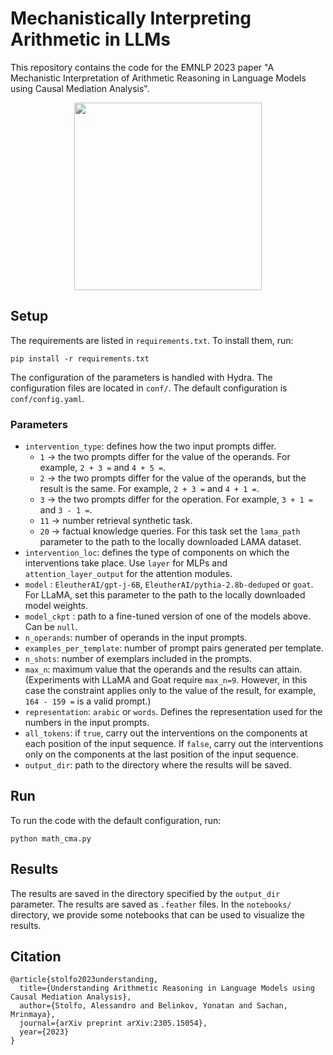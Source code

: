 # Mechanistically Interpreting Arithmetic in LLMs

This repository contains the code for the EMNLP 2023 paper "A Mechanistic Interpretation of Arithmetic Reasoning in Language Models using Causal Mediation Analysis".

<p align="center">
<img src="arithmetic_cma.png" width="300">
</p>

## Setup
The requirements are listed in `requirements.txt`. To install them, run:

```pip install -r requirements.txt```

The configuration of the parameters is handled with Hydra.
The configuration files are located in `conf/`.
The default configuration is `conf/config.yaml`. 

### Parameters

- `intervention_type`: defines how the two input prompts differ. 
  - `1` -> the two prompts differ for the value of the operands. For example, `2 + 3 =` and `4 + 5 =`.
  - `2` -> the two prompts differ for the value of the operands, but the result is the same. For example, `2 + 3 =` and `4 + 1 =`.
  - `3` -> the two prompts differ for the operation. For example, `3 + 1 =` and `3 - 1 =`.
  - `11` -> number retrieval synthetic task. 
  - `20` -> factual knowledge queries. For this task set the `lama_path` parameter to the path to the locally downloaded LAMA dataset.
- `intervention_loc`: defines the type of components on which the interventions take place. Use `layer` for MLPs and `attention_layer_output` for the attention modules.
- `model` : `EleutherAI/gpt-j-6B`, `EleutherAI/pythia-2.8b-deduped` or `goat`. For LLaMA, set this parameter to the path to the locally downloaded model weights.
- `model_ckpt` : path to a fine-tuned version of one of the models above. Can be `null`.
- `n_operands`: number of operands in the input prompts.
- `examples_per_template`: number of prompt pairs generated per template.
- `n_shots`: number of exemplars included in the prompts.
- `max_n`: maximum value that the operands and the results can attain. (Experiments with LLaMA and Goat require `max_n=9`. However, in this case the constraint applies only to the value of the result, for example, `164 - 159 =` is a valid prompt.)
- `representation`: `arabic` or `words`. Defines the representation used for the numbers in the input prompts.
- `all_tokens`: if `true`, carry out the interventions on the components at each position of the input sequence. If `false`, carry out the interventions only on the components at the last position of the input sequence.
- `output_dir`: path to the directory where the results will be saved.


## Run
To run the code with the default configuration, run:

```python math_cma.py```

## Results
The results are saved in the directory specified by the `output_dir` parameter. 
The results are saved as `.feather` files.
In the `notebooks/` directory, we provide some notebooks that can be used to visualize the results.

## Citation
```
@article{stolfo2023understanding,
  title={Understanding Arithmetic Reasoning in Language Models using Causal Mediation Analysis},
  author={Stolfo, Alessandro and Belinkov, Yonatan and Sachan, Mrinmaya},
  journal={arXiv preprint arXiv:2305.15054},
  year={2023}
}
```
